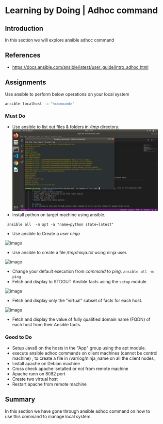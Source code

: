 # Learning by Doing | Adhoc command

## Introduction
In this section we will explore ansible adhoc command

## References
* https://docs.ansible.com/ansible/latest/user_guide/intro_adhoc.html

## Assignments
Use ansible to perform below operations on your local system
```bash
ansible localhost -a "<command>"
```
### Must Do
* Use ansible to list out files & folders in */tmp* directory.
![image](images/list.png)
* Install python on target machine using ansible.

``` ansible all  -m apt -a "name=python state=latest"```

* Use ansible to Create a *user ninja*

![image](images/user.png)

* Use ansible to create a file */tmp/ninja.txt* using ninja user.

![image](images/file.png)

* Change your default execution from *command* to *ping*.
``` ansible all -m ping ```
* Fetch and display to STDOUT Ansible facts using the `setup` module.

![image](images/setup.png)

* Fetch and display only the "virtual" subset of facts for each host.

![image](images/virtual.png)
* Fetch and display the value of fully qualified domain name (FQDN) of each host from their Ansible facts.

### Good to Do

* Setup Java8 on the hosts in the "App" group using the apt module.
* execute ansible adhoc commands on client machines (cannot be control machine) , to  create a file in /var/log/ninja_name on all the client nodes,
* Install apache on Debian machine
* Cross check apache isntalled or not from remote machine
* Apache runn  on 8082 port
* Create two virtual host
* Restart apache from remote machine

## Summary
In this section we have gone through ansible adhoc command on how to use this command to manage local system.
